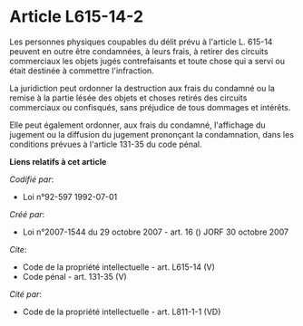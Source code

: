 # Article L615-14-2

Les personnes physiques coupables du délit prévu à l'article L. 615-14 peuvent en outre être condamnées, à leurs frais, à
retirer des circuits commerciaux les objets jugés contrefaisants et toute chose qui a servi ou était destinée à commettre
l'infraction. 

La juridiction peut ordonner la destruction aux frais du condamné ou la remise à la partie lésée des objets et choses retirés
des circuits commerciaux ou confisqués, sans préjudice de tous dommages et intérêts. 

Elle peut également ordonner, aux frais du condamné, l'affichage du jugement ou la diffusion du jugement prononçant la
condamnation, dans les conditions prévues à l'article 131-35 du code pénal.

**Liens relatifs à cet article**

_Codifié par_:

  - Loi n°92-597 1992-07-01

_Créé par_:

  - Loi n°2007-1544 du 29 octobre 2007 - art. 16 () JORF 30 octobre 2007

_Cite_:

  - Code de la propriété intellectuelle - art. L615-14 (V)
  - Code pénal - art. 131-35 (V)

_Cité par_:

  - Code de la propriété intellectuelle - art. L811-1-1 (VD)
